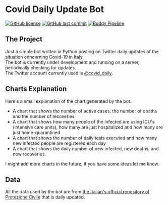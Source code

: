 # Covid Daily Update Bot

[![GitHub license](https://img.shields.io/github/license/berna1995/CovidDailyUpdateBot)](https://github.com/berna1995/CovidDailyUpdateBot/blob/master/LICENSE)
[![GitHub last commit](https://img.shields.io/github/last-commit/berna1995/CovidDailyUpdateBot)](https://github.com/berna1995/CovidDailyUpdateBot/commits/master)
[![Buddy Pipeline](https://app.buddy.works/bernabitomatteo/coviddailyupdate/pipelines/pipeline/245441/badge.svg?token=e2670a32c80f93c8391a63841426f175ad1610ecd007b0d664b884cd5cee5e99 "buddy pipeline")](https://app.buddy.works/bernabitomatteo/coviddailyupdate/pipelines/pipeline/245441)

## The Project

Just a simple bot written in Python posting on Twitter daily updates of the situation concerning Covid-19 in Italy.  
The bot is currently under development and running on a server, periodically checking for updates.  
The Twitter account currently used is [@covid_daily](https://twitter.com/covid_daily).  

## Charts Explanation

Here's a small explanation of the chart generated by the bot.
- A chart that shows the number of active cases, the number of deaths and the number of recoveries
- A chart that shows how many people of the infected are using ICU's (intensive care units), how many are just hospitalized and how many are just home-quarantined
- A chart that shows the number of daily tests executed and how many new infected people are registered each day
- A chart that shows the daily number of new infected, new deaths, and new recoveries.

I might add more charts in the future, if you have some ideas let me know.

## Data

All the data used by the bot are from [the Italian's official repository of Protezione Civile](https://github.com/pcm-dpc/COVID-19) that is daily updated.

